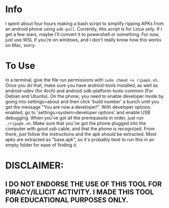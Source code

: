 # Info
I spent about four hours making a bash script to simplify ripping APKs from an android phone using `adb pull`. Currently, this script is for Linux only. If I get a few stars, maybe I'll convert it to powershell or something. For now, just use WSL if you're on windows, and I don't really know how this works on Mac, sorry.

# To Use
In a terminal, give the file run permissions with `sudo chmod +x ripapk.sh`.
Once you do that, make sure you have android-tools installed, as well as android-udev (for Arch) and android-sdk-platform-tools-common (For Debian and Ubuntu). On the phone, you need to enable developer mode by going into settings>about and then click 'build number' a bunch until you get the message "You are now a developer!". With developer options enabled, go to 'settings>system>developer options' and enable USB debugging.
When you've got all the prerequesits in order, just run `./ripapk.sh`. Make sure that you've got the phone plugged into the computer with good usb cable, and that the phone is recognized.
From there, just follow the instructions and the apk should be extracted. Most apks are extracted as "base.apk", so it's probably best to run this in an empty folder for ease of finding it.

# DISCLAIMER:
## I DO NOT ENDORSE THE USE OF THIS TOOL FOR PIRACY/ILLICIT ACTIVITY. I MADE THIS TOOL FOR EDUCATIONAL PURPOSES ONLY.
